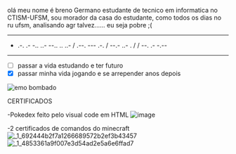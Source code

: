 olá meu nome é breno Germano estudante de tecnico em informatica no CTISM-UFSM, sou morador da casa do estudante, como todos os dias no ru ufsm,
analisando agr talvez...... eu seja pobre ;(


***
- .-. .- -.. ..- --.. .. ..- / .--. --- .-. / --.- ..- . / / --. .- -.--
***       
* [ ] passar a vida estudando e ter futuro
* [x] passar minha vida jogando e se arrepender anos depois

![emo bombado](https://i.redd.it/f9r43coaslz41.png)

CERTIFICADOS

-Pokedex feito pelo visual code em HTML
![image](https://user-images.githubusercontent.com/85495824/125142797-fb6d1380-e0ee-11eb-93cf-12535776a2f1.png)

-2 certificados de comandos do minecraft
![_1_692444b2f7a1266689572b2ef3b43457](https://user-images.githubusercontent.com/85495824/125141479-89df9600-e0eb-11eb-8360-2e51a359d325.jpg)
![_1_4853361a9f007e3d54ad2e5a6e6ffad7](https://user-images.githubusercontent.com/85495824/125141507-98c64880-e0eb-11eb-83ca-bc28807afe71.jpg)


